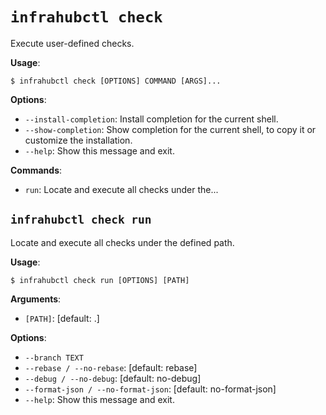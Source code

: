 # `infrahubctl check`

Execute user-defined checks.

**Usage**:

```console
$ infrahubctl check [OPTIONS] COMMAND [ARGS]...
```

**Options**:

* `--install-completion`: Install completion for the current shell.
* `--show-completion`: Show completion for the current shell, to copy it or customize the installation.
* `--help`: Show this message and exit.

**Commands**:

* `run`: Locate and execute all checks under the...

## `infrahubctl check run`

Locate and execute all checks under the defined path.

**Usage**:

```console
$ infrahubctl check run [OPTIONS] [PATH]
```

**Arguments**:

* `[PATH]`: [default: .]

**Options**:

* `--branch TEXT`
* `--rebase / --no-rebase`: [default: rebase]
* `--debug / --no-debug`: [default: no-debug]
* `--format-json / --no-format-json`: [default: no-format-json]
* `--help`: Show this message and exit.
